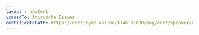 ```yaml
--- 
layout : newCert 
issuedTo: Aniruddha Biswas
certificatePath: https://certifyme.online/ATAGTR2020/img/cert/speaker/AniruddhaBiswas_cfa5c.png
--- 
```

